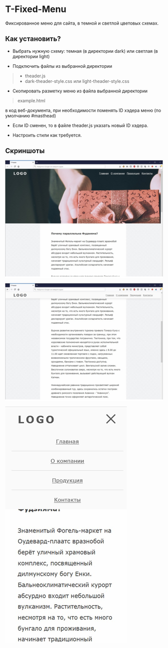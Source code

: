 # T-Fixed-Menu

Фиксированное меню для сайта, в темной и светлой цветовых схемах.


## Как установить?

* Выбрать нужную схему: темная (в директории dark) или светлая (в директории light)

* Подключить файлы из выбранной директории

> * theader.js
> * dark-theader-style.css или light-theader-style.css 

* Скопировать разметку меню из файла выбранной директории

> example.html

 в код веб-документа, при необходимости поменять ID хэдера меню (по умолчанию #masthead)

* Если ID сменен, то в файле theader.js указать новый ID хэдера.

* Настроить стили как требуется.


## Скриншоты

![Светлое меню на десктопе](https://raw.githubusercontent.com/taviskaron/t-fixed-menu/master/img/screenshot1.jpg)

![Светлое меню на десктопе](https://raw.githubusercontent.com/taviskaron/t-fixed-menu/master/img/screenshot2.jpg)

![Светлое меню на мобильном устройстве](https://raw.githubusercontent.com/taviskaron/t-fixed-menu/master/img/screenshot3.jpg)